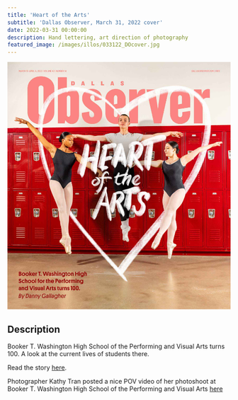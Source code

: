 ```yaml
---
title: 'Heart of the Arts'
subtitle: 'Dallas Observer, March 31, 2022 cover'
date: 2022-03-31 00:00:00
description: Hand lettering, art direction of photography
featured_image: /images/illos/033122_DOcover.jpg
---
```


![](/images/illos/033122_DOcover.jpg)

## Description
Booker T. Washington High School of the Performing and Visual Arts turns 100. A look at the current lives of students there.

Read the story [here]([https://www.dallasobserver.com/music/dallas-prestigious-booker-t-washington-high-school-for-the-performing-and-visual-arts-turns-100-13649955]).

Photographer Kathy Tran posted a nice POV video of her photoshoot at Booker T. Washington High School of the Performing and Visual Arts [here](https://www.instagram.com/reel/CcLQ8WigPi9/?utm_source=ig_web_copy_link)
